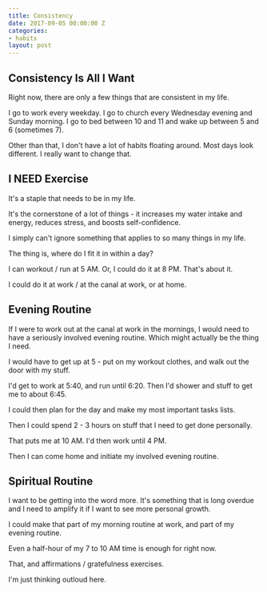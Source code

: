 ```yaml
---
title: Consistency
date: 2017-09-05 00:00:00 Z
categories:
- habits
layout: post
---
```


## Consistency Is All I Want

Right now, there are only a few things that are consistent in my life.

I go to work every weekday. I go to church every Wednesday evening and Sunday morning. I go to bed between 10 and 11 and wake up between 5 and 6 (sometimes 7).

Other than that, I don't have a lot of habits floating around. Most days look different. I really want to change that.

## I NEED Exercise

It's a staple that needs to be in my life. 

It's the cornerstone of a lot of things - it increases my water intake and energy, reduces stress, and boosts self-confidence.

I simply can't ignore something that applies to so many things in my life. 

The thing is, where do I fit it in within a day?

I can workout / run at 5 AM. Or, I could do it at 8 PM. That's about it. 

I could do it at work / at the canal at work, or at home.

## Evening Routine

If I were to work out at the canal at work in the mornings, I would need to have a seriously involved evening routine. Which might actually be the thing I need.

I would have to get up at 5 - put on my workout clothes, and walk out the door with my stuff.

I'd get to work at 5:40, and run until 6:20. Then I'd shower and stuff to get me to about 6:45.

I could then plan for the day and make my most important tasks lists. 

Then I could spend 2 - 3 hours on stuff that I need to get done personally.

That puts me at 10 AM. I'd then work until 4 PM.

Then I can come home and initiate my involved evening routine. 

## Spiritual Routine

I want to be getting into the word more. It's something that is long overdue and I need to amplify it if I want to see more personal growth.

I could make that part of my morning routine at work, and part of my evening routine. 

Even a half-hour of my 7 to 10 AM time is enough for right now. 

That, and affirmations / gratefulness exercises. 

I'm just thinking outloud here.
